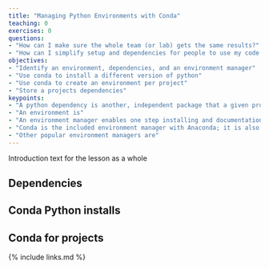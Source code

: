 ```yaml
---
title: "Managing Python Environments with Conda"
teaching: 0
exercises: 0
questions:
- "How can I make sure the whole team (or lab) gets the same results?"
- "How can I simplify setup and dependencies for people to use my code or reproduce my results?"
objectives:
- "Identify an environment, dependencies, and an environment manager"
- "Use conda to install a different version of python"
- "Use conda to create an environment per project"
- "Store a projects dependencies"
keypoints:
- "A python dependency is another, independent package that a given project uses and requires to be able to run"
- "An environment is"
- "An environment manager enables one step installing and documentation of dependencies, including versions"
- "Conda is the included environment manager with Anaconda; it is also an installer"
- "Other popular environment managers are"
---
```


Introduction text for the lesson as a whole

## Dependencies


## Conda Python installs

## Conda for projects


{% include links.md %}

